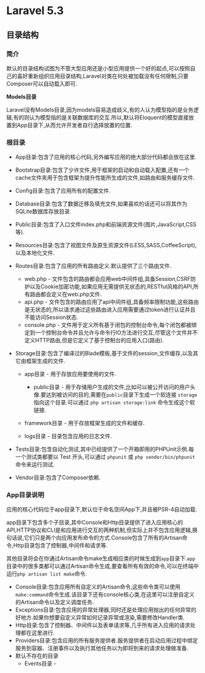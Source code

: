 # Laravel 5.3

## 目录结构

### **简介**

默认的目录结构试图为不管大型应用还是小型应用提供一个好的起点,可以按照自己的喜好重新组织应用目录结构,Laravel对类在何处被加载没有任何限制,只要Composer可以自动载入即可.

**Models目录**

Laravel没有Models目录,因为models容易造成歧义,有的人认为模型指的是业务逻辑,有的则认为模型指的是关联数据库的交互.所以,默认将Eloquent的模型直接放置到App目录下,从而允许开发者自行选择放置的位置.

### 根目录

* App目录:包含了应用的核心代码,另外编写应用的绝大部分代码都会放在这里.
* Bootstrap目录:包含了少许文件,用于框架的启动和自动载入配置,还有一个cache文件夹用于包含框架为提升性能所生成的文件,如路由和服务缓存文件.
* Config目录:包含了应用所有的配置文件.
* Database目录:包含了数据迁移及填充文件,如果喜欢的话还可以将其作为SQLite数据库存放目录.
* Public目录:包含了入口文件index.php和前端资源文件\(图片,JavaScript,CSS等\).
* Resources目录:包含了视图文件及原生资源文件\(LESS,SASS,CoffeeScript\),以及本地化文件.
* Routes目录:包含了应用的所有路由定义.默认提供了三个路由文件.

  * web.php - 文件包含的路由都会应用web中间件组,具备Session,CSRF防护以及Cookie加密功能,如果应用无需提供无状态的,RESTful风格的API,所有路由都会定义在web.php文件.
  * api.php - 文件包含的路由应用了api中间件组,具备频率限制功能,这些路由是无状态的,所以请求通过这些路由进入应用需要通过token进行认证并且不能访问Session状态.
  * console.php - 文件用于定义所有基于闭包的控制台命令,每个闭包都被绑定到一个控制台命令并且允许与命令行IO方法进行交互,尽管这个文件并不定义HTTP路由,但是它定义了基于控制台的应用入口\(路由\).

* Storage目录:包含了编译过的Blade模板,基于文件的session,文件缓存,以及其它由框架生成的文件.

  * app目录 - 用于存放应用要使用的文件.

    * public目录 - 用于存储用户生成的文件,比如可以被公开访问的用户头像.要达到被访问的目的,需要在`public`目录下生成一个软连接 `storage` 指向这个目录.可以通过 `php artisan storage:link` 命令生成这个软链接.

  * framework目录 - 用于存放框架生成的文件和缓存.

  * logs目录 - 目录包含应用的日志文件.



* Tests目录:包含自动化测试,其中已经提供了一个开箱即用的PHPUnit示例.每一个测试类都要以 Test 开头,可以通过 `phpunit` 或 `php vendor/bin/phpunit` 命令来运行测试.

* Vendor目录:包含了Composer依赖.


### App目录说明

应用的核心代码位于app目录下,默认位于命名空间App下,并且被PSR-4自动加载.

app目录下包含多个子目录,其中Console和Http目录提供了进入应用核心的API,HTTP协议和CLI是和应用进行交互的两种机制,但实际上并不包含应用逻辑,换句话说,它们只是两个向应用发布命令的方式.Console包含了所有的Artisan命令,Http目录包含了控制器,中间件和请求等.

其他目录将会在你通过Artisan命令make生成相应类的时候生成到`app`目录下.`app`目录中的很多类都可以通过Artisan命令生成,要查看所有有效的命令,可以在终端中运行`php artisan list make`命令.

* Console目录:包含应用所有自定义的Artisan命令,这些命令类可以使用`make:command`命令生成.该目录下还有console核心类,在这里可以注册自定义的Artisan命令以及定义调度任务.
* Exceptions目录:包含应用的异常处理器,同时还是处理应用抛出的任何异常的好地方.如果你想要自定义异常如何记录异常或渲染,需要修改Handler类.
* Http目录:包含了控制器、中间件以及表单请求等,几乎所有进入应用的请求处理都在这里进行.
* Providers目录:包含应用的所有服务提供者.服务提供者在启动应用过程中绑定服务到容器、注册事件以及执行其他任务以为即将到来的请求处理做准备.
* 默认不存在的目录
  * Events目录 - 


